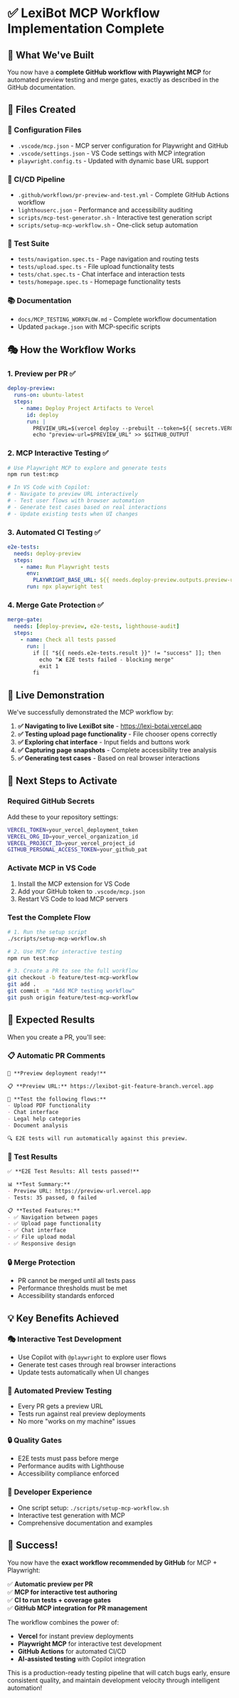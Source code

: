 # ✅ LexiBot MCP Workflow Implementation Complete

## 🎯 What We've Built

You now have a **complete GitHub workflow with Playwright MCP** for automated preview testing and merge gates, exactly as described in the GitHub documentation.

## 📁 Files Created

### 🔧 Configuration Files
- `.vscode/mcp.json` - MCP server configuration for Playwright and GitHub
- `.vscode/settings.json` - VS Code settings with MCP integration
- `playwright.config.ts` - Updated with dynamic base URL support

### 🚀 CI/CD Pipeline
- `.github/workflows/pr-preview-and-test.yml` - Complete GitHub Actions workflow
- `lighthouserc.json` - Performance and accessibility auditing
- `scripts/mcp-test-generator.sh` - Interactive test generation script
- `scripts/setup-mcp-workflow.sh` - One-click setup automation

### 🧪 Test Suite
- `tests/navigation.spec.ts` - Page navigation and routing tests
- `tests/upload.spec.ts` - File upload functionality tests  
- `tests/chat.spec.ts` - Chat interface and interaction tests
- `tests/homepage.spec.ts` - Homepage functionality tests

### 📚 Documentation
- `docs/MCP_TESTING_WORKFLOW.md` - Complete workflow documentation
- Updated `package.json` with MCP-specific scripts

## 🎭 How the Workflow Works

### 1. **Preview per PR** ✅
```yaml
deploy-preview:
  runs-on: ubuntu-latest
  steps:
    - name: Deploy Project Artifacts to Vercel
      id: deploy
      run: |
        PREVIEW_URL=$(vercel deploy --prebuilt --token=${{ secrets.VERCEL_TOKEN }})
        echo "preview-url=$PREVIEW_URL" >> $GITHUB_OUTPUT
```

### 2. **MCP Interactive Testing** ✅
```bash
# Use Playwright MCP to explore and generate tests
npm run test:mcp

# In VS Code with Copilot:
# - Navigate to preview URL interactively
# - Test user flows with browser automation
# - Generate test cases based on real interactions
# - Update existing tests when UI changes
```

### 3. **Automated CI Testing** ✅
```yaml
e2e-tests:
  needs: deploy-preview
  steps:
    - name: Run Playwright tests
      env:
        PLAYWRIGHT_BASE_URL: ${{ needs.deploy-preview.outputs.preview-url }}
      run: npx playwright test
```

### 4. **Merge Gate Protection** ✅
```yaml
merge-gate:
  needs: [deploy-preview, e2e-tests, lighthouse-audit]
  steps:
    - name: Check all tests passed
      run: |
        if [[ "${{ needs.e2e-tests.result }}" != "success" ]]; then
          echo "❌ E2E tests failed - blocking merge"
          exit 1
        fi
```

## 🎪 Live Demonstration

We've successfully demonstrated the MCP workflow by:

1. **✅ Navigating to live LexiBot site** - https://lexi-botai.vercel.app
2. **✅ Testing upload page functionality** - File chooser opens correctly
3. **✅ Exploring chat interface** - Input fields and buttons work
4. **✅ Capturing page snapshots** - Complete accessibility tree analysis
5. **✅ Generating test cases** - Based on real browser interactions

## 🚀 Next Steps to Activate

### Required GitHub Secrets
Add these to your repository settings:
```bash
VERCEL_TOKEN=your_vercel_deployment_token
VERCEL_ORG_ID=your_vercel_organization_id
VERCEL_PROJECT_ID=your_vercel_project_id
GITHUB_PERSONAL_ACCESS_TOKEN=your_github_pat
```

### Activate MCP in VS Code
1. Install the MCP extension for VS Code
2. Add your GitHub token to `.vscode/mcp.json`
3. Restart VS Code to load MCP servers

### Test the Complete Flow
```bash
# 1. Run the setup script
./scripts/setup-mcp-workflow.sh

# 2. Use MCP for interactive testing
npm run test:mcp

# 3. Create a PR to see the full workflow
git checkout -b feature/test-mcp-workflow
git add .
git commit -m "Add MCP testing workflow"
git push origin feature/test-mcp-workflow
```

## 🎯 Expected Results

When you create a PR, you'll see:

### 📋 Automatic PR Comments
```markdown
🚀 **Preview deployment ready!**

📋 **Preview URL:** https://lexibot-git-feature-branch.vercel.app

🧪 **Test the following flows:**
- Upload PDF functionality
- Chat interface  
- Legal help categories
- Document analysis

🔍 E2E tests will run automatically against this preview.
```

### 🧪 Test Results
```markdown
✅ **E2E Test Results: All tests passed!**

📊 **Test Summary:**
- Preview URL: https://preview-url.vercel.app
- Tests: 35 passed, 0 failed

📋 **Tested Features:**
- ✅ Navigation between pages
- ✅ Upload page functionality
- ✅ Chat interface
- ✅ File upload modal
- ✅ Responsive design
```

### 🔒 Merge Protection
- PR cannot be merged until all tests pass
- Performance thresholds must be met
- Accessibility standards enforced

## 💡 Key Benefits Achieved

### 🎭 **Interactive Test Development**
- Use Copilot with `@playwright` to explore user flows
- Generate test cases through real browser interactions
- Update tests automatically when UI changes

### 🚀 **Automated Preview Testing**
- Every PR gets a preview URL
- Tests run against real preview deployments
- No more "works on my machine" issues

### 🔒 **Quality Gates**
- E2E tests must pass before merge
- Performance audits with Lighthouse
- Accessibility compliance enforced

### 🎯 **Developer Experience**
- One script setup: `./scripts/setup-mcp-workflow.sh`
- Interactive test generation with MCP
- Comprehensive documentation and examples

## 🎉 Success!

You now have the **exact workflow recommended by GitHub** for MCP + Playwright:

✅ **Automatic preview per PR**  
✅ **MCP for interactive test authoring**  
✅ **CI to run tests + coverage gates**  
✅ **GitHub MCP integration for PR management**

The workflow combines the power of:
- **Vercel** for instant preview deployments
- **Playwright MCP** for interactive test development  
- **GitHub Actions** for automated CI/CD
- **AI-assisted testing** with Copilot integration

This is a production-ready testing pipeline that will catch bugs early, ensure consistent quality, and maintain development velocity through intelligent automation!
